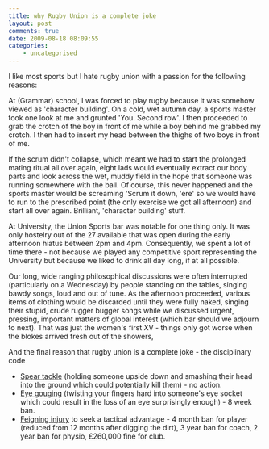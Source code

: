 ```yaml
---
title: why Rugby Union is a complete joke
layout: post
comments: true
date: 2009-08-18 08:09:55
categories:
    - uncategorised
---
```

I like most sports but I hate rugby union with a passion for the
following reasons:

At (Grammar) school, I was forced to play rugby because it was somehow
viewed as 'character building'. On a cold, wet autumn day, a sports
master took one look at me and grunted 'You. Second row'. I then
proceeded to grab the crotch of the boy in front of me while a boy
behind me grabbed my crotch. I then had to insert my head between the
thighs of two boys in front of me.

If the scrum didn't collapse, which meant we had to start the prolonged
mating ritual all over again, eight lads would eventually extract our
body parts and look across the wet, muddy field in the hope that someone
was running somewhere with the ball. Of course, this never happened and
the sports master would be screaming 'Scrum it down, 'ere' so we would
have to run to the prescribed point (the only exercise we got all
afternoon) and start all over again. Brilliant, 'character building'
stuff.

At University, the Union Sports bar was notable for one thing only. It
was only hostelry out of the 27 available that was open during the early
afternoon hiatus between 2pm and 4pm. Consequently, we spent a lot of
time there - not because we played any competitive sport representing
the University but because we liked to drink all day long, if at all
possible.

Our long, wide ranging philosophical discussions were often interrupted
(particularly on a Wednesday) by people standing on the tables, singing
bawdy songs, loud and out of tune. As the afternoon proceeded, various
items of clothing would be discarded until they were fully naked,
singing their stupid, crude rugger bugger songs while we discussed
urgent, pressing, important matters of global interest (which bar should
we adjourn to next). That was just the women's first XV - things only
got worse when the blokes arrived fresh out of the showers,

And the final reason that rugby union is a complete joke - the
disciplinary code

-   [Spear
    tackle](http://news.bbc.co.uk/sport1/hi/rugby_union/international/4376306.stm)
    (holding someone upside down and smashing their head into the ground
    which could potentially kill them) - no action.
-   [Eye
    gouging](http://news.bbc.co.uk/sport1/hi/rugby_union/8122711.stm)
    (twisting your fingers hard into someone's eye socket which could
    result in the loss of an eye surprisingly enough) - 8 week ban.
-   [Feigning
    injury](http://news.bbc.co.uk/sport1/hi/rugby_union/my_club/harlequins/8191371.stm)
    to seek a tactical advantage - 4 month ban for player (reduced from
    12 months after digging the dirt), 3 year ban for coach, 2 year ban
    for physio, &pound;260,000 fine for club.
